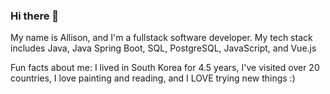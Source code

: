 ### Hi there 👋

<!--
**allisonrene1/allisonrene1** is a ✨ _special_ ✨ repository because its `README.md` (this file) appears on your GitHub profile.

Here are some ideas to get you started:

- 🔭 I’m currently working on ...
- 🌱 I’m currently learning ...
- 👯 I’m looking to collaborate on ...
- 🤔 I’m looking for help with ...
- 💬 Ask me about ...
- 📫 How to reach me: ...
- 😄 Pronouns: ...
- ⚡ Fun fact: ...
-->

My name is Allison, and I'm a fullstack software developer.
My tech stack includes Java, Java Spring Boot, SQL, PostgreSQL, JavaScript, and Vue.js

Fun facts about me: I lived in South Korea for 4.5 years, I've visited over 20 countries,
I love painting and reading, and I LOVE trying new things :)
